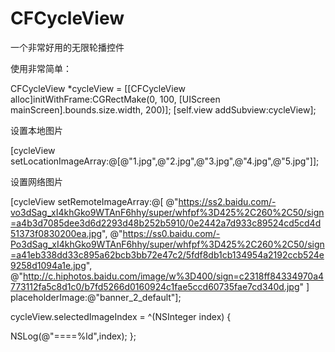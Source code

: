 # CFCycleView
一个非常好用的无限轮播控件

使用非常简单：

CFCycleView *cycleView = [[CFCycleView alloc]initWithFrame:CGRectMake(0, 100, [UIScreen mainScreen].bounds.size.width, 200)];
[self.view addSubview:cycleView];


设置本地图片

[cycleView setLocationImageArray:@[@"1.jpg",@"2.jpg",@"3.jpg",@"4.jpg",@"5.jpg"]];

设置网络图片

[cycleView setRemoteImageArray:@[
@"https://ss2.baidu.com/-vo3dSag_xI4khGko9WTAnF6hhy/super/whfpf%3D425%2C260%2C50/sign=a4b3d7085dee3d6d2293d48b252b5910/0e2442a7d933c89524cd5cd4d51373f0830200ea.jpg",
@"https://ss0.baidu.com/-Po3dSag_xI4khGko9WTAnF6hhy/super/whfpf%3D425%2C260%2C50/sign=a41eb338dd33c895a62bcb3bb72e47c2/5fdf8db1cb134954a2192ccb524e9258d1094a1e.jpg",
@"http://c.hiphotos.baidu.com/image/w%3D400/sign=c2318ff84334970a4773112fa5c8d1c0/b7fd5266d0160924c1fae5ccd60735fae7cd340d.jpg"
] placeholderImage:@"banner_2_default"];


cycleView.selectedImageIndex = ^(NSInteger index) {

NSLog(@"====%ld",index);
};
